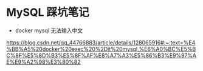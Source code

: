 # MySQL 踩坑笔记

- docker mysql 无法输入中文

https://blog.csdn.net/qq_44766883/article/details/128065916#:~:text=%E4%BB%A5%20docker%20exec%20%2Dit%20mysql,%E6%A0%BC%E5%BC%8F%E5%8D%B3%E5%8F%AF%E8%A7%A3%E5%86%B3%E9%97%AE%E9%A2%98%E3%80%82

